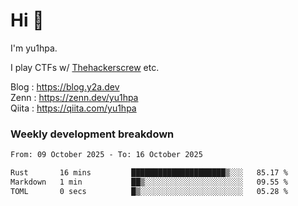 # Hi 👋

I'm yu1hpa.

I play CTFs w/ [Thehackerscrew](https://www.thehackerscrew.team/) etc.

Blog : https://blog.y2a.dev  
Zenn : https://zenn.dev/yu1hpa  
Qiita : https://qiita.com/yu1hpa  

### Weekly development breakdown

<!--START_SECTION:waka-->

```txt
From: 09 October 2025 - To: 16 October 2025

Rust       16 mins         █████████████████████▒░░░   85.17 %
Markdown   1 min           ██▒░░░░░░░░░░░░░░░░░░░░░░   09.55 %
TOML       0 secs          █▒░░░░░░░░░░░░░░░░░░░░░░░   05.28 %
```

<!--END_SECTION:waka-->


